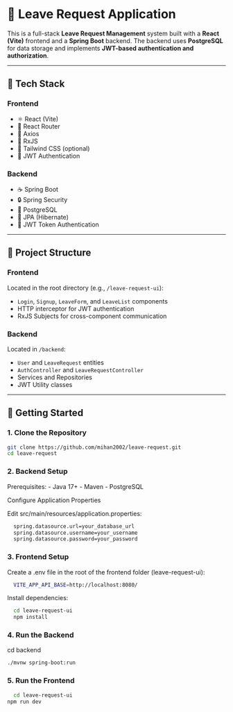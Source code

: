 # 📝 Leave Request Application

This is a full-stack **Leave Request Management** system built with a **React (Vite)** frontend and a **Spring Boot** backend. The backend uses **PostgreSQL** for data storage and implements **JWT-based authentication and authorization**.

---

## 🔧 Tech Stack

### Frontend

- ⚛️ React (Vite)
- 🧭 React Router
- 🔗 Axios
- 🔁 RxJS
- 💅 Tailwind CSS (optional)
- 🔐 JWT Authentication

### Backend

- ☕ Spring Boot
- 🔒 Spring Security
- 🐘 PostgreSQL
- 🧬 JPA (Hibernate)
- 🔐 JWT Token Authentication

---

## 📁 Project Structure

### Frontend

Located in the root directory (e.g., `/leave-request-ui`):

- `Login`, `Signup`, `LeaveForm`, and `LeaveList` components
- HTTP interceptor for JWT authentication
- RxJS Subjects for cross-component communication

### Backend

Located in `/backend`:

- `User` and `LeaveRequest` entities
- `AuthController` and `LeaveRequestController`
- Services and Repositories
- JWT Utility classes

---

## 🚀 Getting Started

### 1. Clone the Repository

```bash
git clone https://github.com/mihan2002/leave-request.git
cd leave-request
```

### 2. Backend Setup

Prerequisites: - Java 17+ - Maven - PostgreSQL

Configure Application Properties

Edit src/main/resources/application.properties:

```bash
  spring.datasource.url=your_database_url
  spring.datasource.username=your_username
  spring.datasource.password=your_password
```

### 3. Frontend Setup

Create a .env file in the root of the frontend folder (leave-request-ui):

```bash
  VITE_APP_API_BASE=http://localhost:8080/
```

Install dependencies:

```bash
  cd leave-request-ui
  npm install
```

### 4. Run the Backend

cd backend

```bash
./mvnw spring-boot:run
```

### 5. Run the Frontend

```bash
  cd leave-request-ui
npm run dev
```
